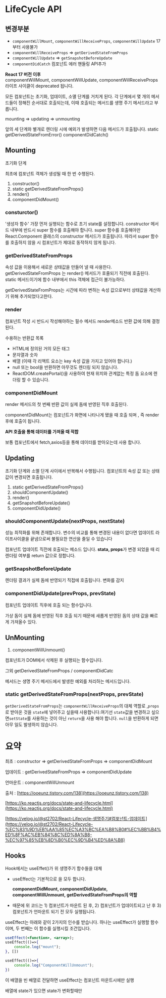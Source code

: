 # LifeCycle API

## 변경부분

- `componentWillMount`, `componentWillReceiveProps`, `componentWillUpdate`  17부터 사용불가
- `componentWillReceiveProps` => `getDerivedStateFromProps`
- `componentWillUpdate` => `getSnapshotBeforeUpdate`
- `componentDidCatch` 컴포넌트 에러 핸들링 API추가

**React 17 버전 이후**componentWillMount, componentWillUpdate, componentWillReceiveProps 라이프 사이클이 deprecated 됩니다.

모든 컴포넌트는 초기화, 업데이트, 소멸 단계를 거치게 된다. 각 단계에서 몇 개의 메서드들이 정해진 순서대로 호출되는데, 이때 호출되는 메서드를 생명 주기 메서드라고 부릅니다.

mounting ⇒  updating ⇒ unmounting

앞의 세 단계와 별개로 렌더링 시에 예외가 발생하면 다음 메서드가 호출됩니다.
static getDerivedStateFromError()
componentDidCatch()

## Mounting

초기화 단계 

최초에 컴포넌트 객체가 생성될 때 한 번 수행된다.

1. constructor()
2. static getDerivedStateFromProps()
3. render()
4. componentDidMount()

### consturctor()

'생성자 함수'  가장 먼저 실행되는 함수로 초기 state를 설정합니다. constructor 메서드 내부에 반드시 super 함수를 호출해야 합니다.  super 함수를 호출해야만 React.Component 클래스의 constructor 메서드가 호출됩니다. 따라서 super 함수를 호출하지 않을 시 컴포넌트가 제대로 동작하지 않게 됩니다.

### getDerivedStateFromProps

속성 값을 이용해서 새로운 상태값을 만들어 낼 때 사용한다. getDerivedStateFromProps 는 render() 메서드가 호줄되기 직전에 호출된다. static 메서드이기에 함수 내부에서 this 객체에 접근이 불가능하다. 

getDerivedStateFromProps는 시간에 따라 변하는 속성 값으로부터 상태값을 계산하기 위해 추가되었다고한다. 

### render

컴포넌트 작성 시 반드시 작성해야하는 필수 메서드 render메소드 반환 값에 의해 결정된다. 

수용하는 반환값 목록

- HTML에 정의된 거의 모든 태그
- 문자열과 숫자
- 배열 (이때 각 리액트 요소는 key 속성 값을 가지고 있어야 합니다.)
- null 또는 bool을 반환하면 아무것도 렌더링 되지 않습니다.
- ReactDOM.createPortal()을 사용하여 현재 위치와 관계없는 특정 돔 요소에 렌더링 할 수 있습니다.

### componentDidMount

render 메서드의 첫 번째 반환 값이 실제 돔에 반영된 직후 호출된다. 

componentDidMount는 컴포넌트가 화면에 나타나게 됐을 때 호출 되며 , 즉 render 후에 호출이 됩니다.

**API 호출을 통해 데이터를 가져올 때 적합**

보통 컴포넌트에서 fetch,axios등을 통해 데이터를 받아오는데 사용 합니다.

## Updating

초기화 단계와 소멸 단계 사이에서 반복해서 수행됩니다.  컴포넌트의 속성 값 또는 상태값이 변경되면 호출됩니다.

1. static getDerivedStateFromProps()
2. shouldComponentUpdate()
3. render()
4. getSnapshotBeforeUpdate()
5. componentDidUpdate()

### shouldComponentUpdate(nextProps, nextState)

성능 최적화를 위해 존재합니다.
변수의 비교를 통해 변경된 내용이 없다면 업데이트 라이프사이클을 끝냄으로써 불필요한 연산을 줄일 수 있습니다 

컴포넌트 업데이트 직전에 호출되는 메소드 입니다.
**stata, props**가 변경 되었을 때 리렌더링 여부를 return 값으로 정합니다.

### getSnapshotBeforeUpdate

렌더링 결과가 실제 돔에 반영되기 직접에 호출됩니다.
변화를 감지

### componentDidUpdate(prevProps, prevState)

컴포넌트 업데이트 직후에 호출 되는 함수입니다. 

가상 돔이 실제 돔에 반영된 직후 호출 되기 때문에 새롭게 반영된 돔의 상태 값을 빠르게 가져올수 있다.

## UnMounting

1. componentWillUnmount()

컴포넌트가 DOM에서 삭제된 후 실행되는 함수입니다.

그외 
getDerivedStateFromProps / componentDidCatc

메서드는 생명 주기 메서드에서 발생한 예외를 처리하는 메서드입니다.

### static getDerivedStateFromProps(nextProps, prevState)

`getDerivedStateFromProps`는 `componentWillReceiveProps`의 대체 역할로 ,`props`로 받아온 것을 `state`에 넣어주고 싶을때 사용합니다.여기선 `state`값을 변경하고 싶으면`setState`를 사용하는 것이 아닌 `return`을 사용 해야 합니다. `null`을 반환하게 되면 아무 일도 발생하지 않습니다.

# 요약

최초 : constructor ⇒ getDerivedStateFromProps ⇒ componentDidMount

업데이트 : getDerivedStateFromProps ⇒ componentDidUpdate

언마운트 : componentWillUnmount

출처 : [https://ooeunz.tistory.com/138](https://ooeunz.tistory.com/138)

[https://ko.reactjs.org/docs/state-and-lifecycle.html](https://ko.reactjs.org/docs/state-and-lifecycle.html)

[https://velog.io/@st2702/React-Lifecycle-생명주기#컴포넌트-업데이트](https://velog.io/@st2702/React-Lifecycle-%EC%83%9D%EB%AA%85%EC%A3%BC%EA%B8%B0#%EC%BB%B4%ED%8F%AC%EB%84%8C%ED%8A%B8-%EC%97%85%EB%8D%B0%EC%9D%B4%ED%8A%B8)

## Hooks

Hook에서는 useEffet()가 위 생명주기 함수들을 대체

- useEffect는 기본적으로 을 모두 합니다.

    **componentDidMount, componentDidUpdate, componentWillUnmount, getDerivedStateFromProps의 역할**

- 때문에 위 코드는 1) 컴포넌트가 마운트 된 후, 2) 컴포넌트가 업데이트되고 난 후 3) 컴포넌트가 언마운트 되기 전 모두 실행됩니다.

useEffect는 아래와 같이 2가지의 인수를 받습니다. 하나는 useEffect가 실행할 함수이며, 두 번째는 이 함수를 실행시킬 조건입니다.

```jsx
useEffect(<function>, <array>);
useEffect(()=>{
	console.log("mount");     
}, [])

useEffect(()=>{
	console.log("ComponentWillUnmount");     
})
```

이 배열을 빈 배열로 전달하면 useEffect는 컴포넌트 마운트시에만 실행

배열에 state가 있으면 state가 변화할때만